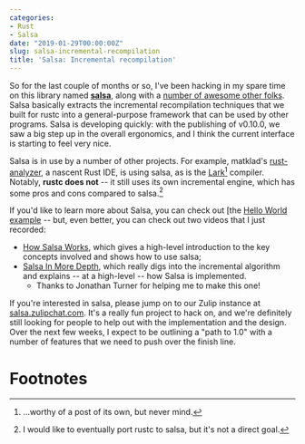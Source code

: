 ```yaml
---
categories:
- Rust
- Salsa
date: "2019-01-29T00:00:00Z"
slug: salsa-incremental-recompilation
title: 'Salsa: Incremental recompilation'
---
```


So for the last couple of months or so, I've been hacking in my spare
time on this library named
[**salsa**](https://github.com/salsa-rs/salsa), along with a [number
of awesome other
folks](https://github.com/salsa-rs/salsa/graphs/contributors). Salsa
basically extracts the incremental recompilation techniques that we
built for rustc into a general-purpose framework that can be used by
other programs. Salsa is developing quickly: with the publishing of
v0.10.0, we saw a big step up in the overall ergonomics, and I think
the current interface is starting to feel very nice.

Salsa is in use by a number of other projects. For example, matklad's
[rust-analyzer](https://github.com/rust-analyzer/rust-analyzer/), a
nascent Rust IDE, is using salsa, as is the
[Lark](https://github.com/lark-exploration/lark)[^worthy]
compiler. Notably, **rustc does not** -- it still uses its own
incremental engine, which has some pros and cons compared to
salsa.[^port]

If you'd like to learn more about Salsa, you can check out [the [Hello
World
example](https://github.com/salsa-rs/salsa/blob/master/examples/hello_world/main.rs) -- but, even better, you can check out two videos that I just recorded:

- [How Salsa Works](https://youtu.be/_muY4HjSqVw), which gives
  a high-level introduction to the key concepts involved and shows how to use salsa;
- [Salsa In More Depth](https://www.youtube.com/watch?v=i_IhACacPRY), which really digs
  into the incremental algorithm and explains -- at a high-level -- how Salsa is implemented.
  - Thanks to Jonathan Turner for helping me to make this one!
  
If you're interested in salsa, please jump on to our Zulip instance at
[salsa.zulipchat.com](https://salsa.zulipchat.com/). It's a really fun
project to hack on, and we're definitely still looking for people to
help out with the implementation and the design. Over the next few
weeks, I expect to be outlining a "path to 1.0" with a number of
features that we need to push over the finish line.

# Footnotes

[^worthy]: ...worthy of a post of its own, but never mind.

[^port]: I would like to eventually port rustc to salsa, but it's not a direct goal.
